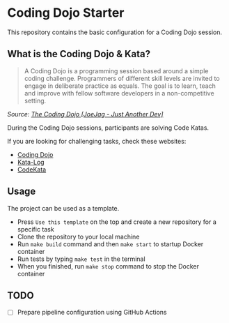 # Coding Dojo Starter

This repository contains the basic configuration for a Coding Dojo session.

## What is the Coding Dojo & Kata?

> A Coding Dojo is a programming session based around a simple coding challenge. Programmers of different skill levels are invited to engage in deliberate practice as equals. The goal is to learn, teach and improve with fellow software developers in a non-competitive setting.

*Source: [The Coding Dojo [JoeJag - Just Another Dev]](https://code.joejag.com/2009/the-coding-dojo.html)*

During the Coding Dojo sessions, participants are solving Code Katas.

If you are looking for challenging tasks, check these websites:
- [Coding Dojo](https://codingdojo.org/)
- [Kata-Log](https://kata-log.rocks/index.html)
- [CodeKata](http://codekata.com/)

## Usage

The project can be used as a template.

- Press `Use this template` on the top and create a new repository for a specific task
- Clone the repository to your local machine
- Run `make build` command and then `make start` to startup Docker container
- Run tests by typing `make test` in the terminal
- When you finished, run `make stop` command to stop the Docker container

## TODO

- [ ] Prepare pipeline configuration using GitHub Actions